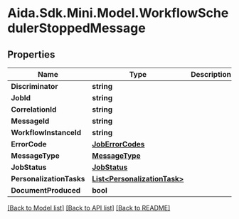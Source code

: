 # Aida.Sdk.Mini.Model.WorkflowSchedulerStoppedMessage

## Properties

Name | Type | Description | Notes
------------ | ------------- | ------------- | -------------
**Discriminator** | **string** |  | 
**JobId** | **string** |  | [optional] 
**CorrelationId** | **string** |  | [optional] 
**MessageId** | **string** |  | [optional] 
**WorkflowInstanceId** | **string** |  | [optional] 
**ErrorCode** | [**JobErrorCodes**](JobErrorCodes.md) |  | [optional] 
**MessageType** | [**MessageType**](MessageType.md) |  | [optional] 
**JobStatus** | [**JobStatus**](JobStatus.md) |  | [optional] 
**PersonalizationTasks** | [**List&lt;PersonalizationTask&gt;**](PersonalizationTask.md) |  | [optional] 
**DocumentProduced** | **bool** |  | [optional] 

[[Back to Model list]](../README.md#documentation-for-models) [[Back to API list]](../README.md#documentation-for-api-endpoints) [[Back to README]](../README.md)

